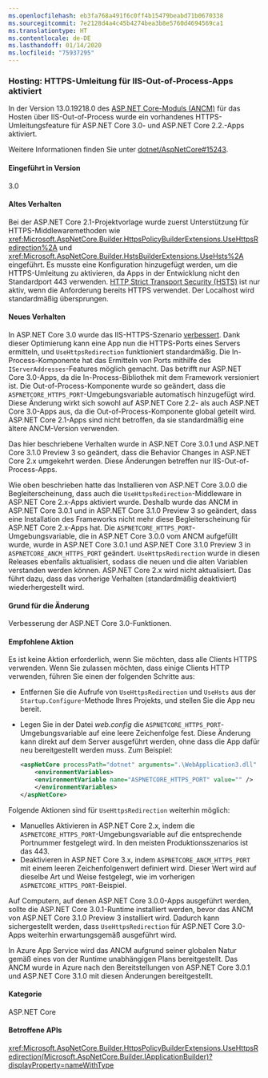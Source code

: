 ```yaml
---
ms.openlocfilehash: eb3fa768a491f6c0ff4b15479beabd71b0670338
ms.sourcegitcommit: 7e2128d4a4c45b4274bea3b8e5760d4694569ca1
ms.translationtype: HT
ms.contentlocale: de-DE
ms.lasthandoff: 01/14/2020
ms.locfileid: "75937295"
---
```

### <a name="hosting-https-redirection-enabled-for-iis-out-of-process-apps"></a>Hosting: HTTPS-Umleitung für IIS-Out-of-Process-Apps aktiviert

In der Version 13.0.19218.0 des [ASP.NET Core-Moduls (ANCM)](/aspnet/core/host-and-deploy/aspnet-core-module) für das Hosten über IIS-Out-of-Process wurde ein vorhandenes HTTPS-Umleitungsfeature für ASP.NET Core 3.0- und ASP.NET Core 2.2.-Apps aktiviert.

Weitere Informationen finden Sie unter [dotnet/AspNetCore#15243](https://github.com/dotnet/AspNetCore/issues/15243).

#### <a name="version-introduced"></a>Eingeführt in Version

3.0

#### <a name="old-behavior"></a>Altes Verhalten

Bei der ASP.NET Core 2.1-Projektvorlage wurde zuerst Unterstützung für HTTPS-Middlewaremethoden wie <xref:Microsoft.AspNetCore.Builder.HttpsPolicyBuilderExtensions.UseHttpsRedirection%2A> und <xref:Microsoft.AspNetCore.Builder.HstsBuilderExtensions.UseHsts%2A> eingeführt. Es musste eine Konfiguration hinzugefügt werden, um die HTTPS-Umleitung zu aktivieren, da Apps in der Entwicklung nicht den Standardport 443 verwenden. [HTTP Strict Transport Security (HSTS)](https://cheatsheetseries.owasp.org/cheatsheets/HTTP_Strict_Transport_Security_Cheat_Sheet.html) ist nur aktiv, wenn die Anforderung bereits HTTPS verwendet. Der Localhost wird standardmäßig übersprungen.

#### <a name="new-behavior"></a>Neues Verhalten

In ASP.NET Core 3.0 wurde das IIS-HTTPS-Szenario [verbessert](https://github.com/dotnet/AspNetCore/pull/4685). Dank dieser Optimierung kann eine App nun die HTTPS-Ports eines Servers ermitteln, und `UseHttpsRedirection` funktioniert standardmäßig. Die In-Process-Komponente hat das Ermitteln von Ports mithilfe des `IServerAddresses`-Features möglich gemacht. Das betrifft nur ASP.NET Core 3.0-Apps, da die In-Process-Bibliothek mit dem Framework versioniert ist. Die Out-of-Process-Komponente wurde so geändert, dass die `ASPNETCORE_HTTPS_PORT`-Umgebungsvariable automatisch hinzugefügt wird. Diese Änderung wirkt sich sowohl auf ASP.NET Core 2.2- als auch ASP.NET Core 3.0-Apps aus, da die Out-of-Process-Komponente global geteilt wird. ASP.NET Core 2.1-Apps sind nicht betroffen, da sie standardmäßig eine ältere ANCM-Version verwenden.

Das hier beschriebene Verhalten wurde in ASP.NET Core 3.0.1 und ASP.NET Core 3.1.0 Preview 3 so geändert, dass die Behavior Changes in ASP.NET Core 2.x umgekehrt werden. Diese Änderungen betreffen nur IIS-Out-of-Process-Apps.

Wie oben beschrieben hatte das Installieren von ASP.NET Core 3.0.0 die Begleiterscheinung, dass auch die `UseHttpsRedirection`-Middleware in ASP.NET Core 2.x-Apps aktiviert wurde. Deshalb wurde das ANCM in ASP.NET Core 3.0.1 und in ASP.NET Core 3.1.0 Preview 3 so geändert, dass eine Installation des Frameworks nicht mehr diese Begleiterscheinung für ASP.NET Core 2.x-Apps hat. Die `ASPNETCORE_HTTPS_PORT`-Umgebungsvariable, die in ASP.NET Core 3.0.0 vom ANCM aufgefüllt wurde, wurde in ASP.NET Core 3.0.1 und ASP.NET Core 3.1.0 Preview 3 in `ASPNETCORE_ANCM_HTTPS_PORT` geändert. `UseHttpsRedirection` wurde in diesen Releases ebenfalls aktualisiert, sodass die neuen und die alten Variablen verstanden werden können. ASP.NET Core 2.x wird nicht aktualisiert. Das führt dazu, dass das vorherige Verhalten (standardmäßig deaktiviert) wiederhergestellt wird.

#### <a name="reason-for-change"></a>Grund für die Änderung

Verbesserung der ASP.NET Core 3.0-Funktionen.

#### <a name="recommended-action"></a>Empfohlene Aktion

Es ist keine Aktion erforderlich, wenn Sie möchten, dass alle Clients HTTPS verwenden. Wenn Sie zulassen möchten, dass einige Clients HTTP verwenden, führen Sie einen der folgenden Schritte aus:

* Entfernen Sie die Aufrufe von `UseHttpsRedirection` und `UseHsts` aus der `Startup.Configure`-Methode Ihres Projekts, und stellen Sie die App neu bereit.
* Legen Sie in der Datei *web.config* die `ASPNETCORE_HTTPS_PORT`-Umgebungsvariable auf eine leere Zeichenfolge fest. Diese Änderung kann direkt auf dem Server ausgeführt werden, ohne dass die App dafür neu bereitgestellt werden muss. Zum Beispiel:

    ```xml
    <aspNetCore processPath="dotnet" arguments=".\WebApplication3.dll" stdoutLogEnabled="false" stdoutLogFile="\\?\%home%\LogFiles\stdout" >
        <environmentVariables>
        <environmentVariable name="ASPNETCORE_HTTPS_PORT" value="" />
        </environmentVariables>
    </aspNetCore>
    ```

Folgende Aktionen sind für `UseHttpsRedirection` weiterhin möglich:

* Manuelles Aktivieren in ASP.NET Core 2.x, indem die `ASPNETCORE_HTTPS_PORT`-Umgebungsvariable auf die entsprechende Portnummer festgelegt wird. In den meisten Produktionsszenarios ist das 443.
* Deaktivieren in ASP.NET Core 3.x, indem `ASPNETCORE_ANCM_HTTPS_PORT` mit einem leeren Zeichenfolgenwert definiert wird. Dieser Wert wird auf dieselbe Art und Weise festgelegt, wie im vorherigen `ASPNETCORE_HTTPS_PORT`-Beispiel.

Auf Computern, auf denen ASP.NET Core 3.0.0-Apps ausgeführt werden, sollte die ASP.NET Core 3.0.1-Runtime installiert werden, bevor das ANCM von ASP.NET Core 3.1.0 Preview 3 installiert wird. Dadurch kann sichergestellt werden, dass `UseHttpsRedirection` für ASP.NET Core 3.0-Apps weiterhin erwartungsgemäß ausgeführt wird.

In Azure App Service wird das ANCM aufgrund seiner globalen Natur gemäß eines von der Runtime unabhängigen Plans bereitgestellt. Das ANCM wurde in Azure nach den Bereitstellungen von ASP.NET Core 3.0.1 und ASP.NET Core 3.1.0 mit diesen Änderungen bereitgestellt.

#### <a name="category"></a>Kategorie

ASP.NET Core

#### <a name="affected-apis"></a>Betroffene APIs

<xref:Microsoft.AspNetCore.Builder.HttpsPolicyBuilderExtensions.UseHttpsRedirection(Microsoft.AspNetCore.Builder.IApplicationBuilder)?displayProperty=nameWithType>

<!-- 

#### Affected APIs

`M:Microsoft.AspNetCore.Builder.HttpsPolicyBuilderExtensions.UseHttpsRedirection(Microsoft.AspNetCore.Builder.IApplicationBuilder)`

-->
